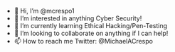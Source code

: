 - 👋 Hi, I’m @mcrespo1
- 👀 I’m interested in anything Cyber Security!
- 🌱 I’m currently learning Ethical Hacking/Pen-Testing
- 💞️ I’m looking to collaborate on anything if I can help!
- 📫 How to reach me Twitter: @MichaelACrespo

<!---
mcrespo1/mcrespo1 is a ✨ special ✨ repository because its `README.md` (this file) appears on your GitHub profile.
You can click the Preview link to take a look at your changes.
--->
